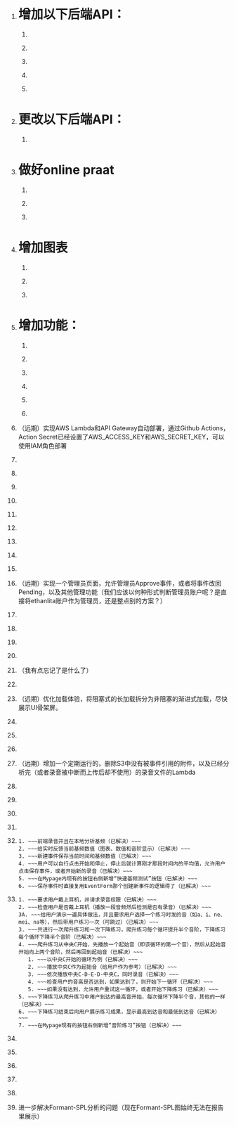 1. # 增加以下后端API：
    1. ~~~查询用户信息API（私有）（已解决）~~~
    2. ~~~查询用户信息API（公用，仅返回公开数据）（已解决）~~~
    3. ~~~编辑用户信息API（私有）（已解决）~~~
    4. ~~~新用户资料完善API（私有）（已解决）~~~
    5. ~~~Gemini代理API（私有）：前端尽量请求逻辑不变，API只是转发带个Key，用来保护Key不泄露（已解决）~~~
2. # 更改以下后端API：
    1. ~~~用于PublicDashboard的all-events API不返回姓名不公开的用户的名字（以“（非公开）”替代）（已解决）~~~
3. # 做好online praat
   1. ~~~详细要求参照online_praat_plan.md（已解决）~~
   2. ~~~细化设计参照online_praat_detailed_plan.md（已解决）~~
   3. ~~~开发计划参照online_praat_development_plan.md（已解决）~~~
4. # 增加图表
    1. ~~~图表增加非仅训练的数据图表（以第一次训练为第0天对齐对齐）（已解决）~~
    2. ~~~图表增加增加无VFS、无训练的图表（以第一次事件为第0天对齐）（已解决）~~
    3. ~~~VFS图表增加Groupby功能，包括只显示某医生，或者某种手术方法（已解决）~~
5. # 增加功能：
    1. ~~~新用户引导和信息完善（已解决）~~
    2. ~~~头像显示 （已解决）~~
    3. ~~~PublicDashboard，用户卡片显示公开事件完整信息（已解决）~~~
    4. ~~~PublicDashboard，用户卡片显示公开资料（已解决）~~~
    5. ~~~个人页面中增加用户信息查看和修改（内置信息（已解决），cognito登录信息（已解决））~~
    6. ~~~PublicDashboard，用户列表里正常显示用户的展示名字（这里不判断是否公开，因为Lambda函数会解决这个问题）（已解决）~~~
6. （远期）实现AWS Lambda和API Gateway自动部署，通过Github Actions，Action Secret已经设置了AWS_ACCESS_KEY和AWS_SECRET_KEY，可以使用IAM角色部署
7. ~~~修复PublicDashboard的间距问题（左右上方均没有间距）（已解决）~~
8. ~~~修复Mypage的间距问题（屏幕在640px-1200px宽度下左右无边距，上方无边距）（已解决）~~
9. ~~~登录后上方头像不是用户头像（用户没有头像时则根据用户名首字母生成一个）（已解决）~~
10. ~~~登录后上方header应该显示用户nickname（使用Cognito管理的），而不是username（已解决）~~~
11. ~~~Mypage里“欢迎，username”，应该将“用户”改为用户的nickname（来自Cognito）（已解决）~~~
12. ~~~登录后访问"https://vfs-tracker.app/"时Timeline.jsx组件没有显示，页面状态仍然和登录前一样 （已解决）~~
13. ~~~Timeline.jsx里面还是会出现示例数据 查找来源 （已解决）~~
14. ~~~Timeline.jsx上方的间距不足（已解决）~~
15. ~~~实现一个Lambda函数，自动Approve事件（规则：非医院测试事件一律自动Approve，医院测试事件调用Gemini，审查附件的内容-应该是嗓音测试报告的照片-是否和用户的输入相符）（已解决）~~~
16. （远期）实现一个管理员页面，允许管理员Approve事件，或者将事件改回Pending，以及其他管理功能（我们应该以何种形式判断管理员账户呢？是直接将ethanlita账户作为管理员，还是整点别的方案？）
17. ~~~EventManager.jsx中无法正常管理事件，事件的删除没有真的实现（已解决）~~
18. ~~~EventManager.jsx和AddEvent.jsx左上角的返回按钮，增加一点间距（已解决）~~~
19. ~~~Profile.jsx左上角加一个返回按钮，样式同EventManager.jsx和AddEvent.jsx（已解决）~~~
20. ~~~确保现在所有的组件都会从AuthContext，以符合Amplify v6的标准方法获取用户数据，而不是从别的奇怪的地方获取用户数据（已解决）~~~
21. （我有点忘记了是什么了）
22. ~~~深层链接失效了（已解决）~~~
23. （远期）优化加载体验，将阻塞式的长加载拆分为非阻塞的渐进式加载，尽快展示UI骨架屏。
24. ~~~上传文件时的类型判定和支持多文件（已解决）~~~
25. ~~~事件删除后，在s3里把对应的附件也删掉（已解决）~~~
26. ~~~Gemini自动审核有问题，Cloudwatch log见多模态上传失败（已完成）~~~
27. （远期）增加一个定期运行的，删除S3中没有被事件引用的附件，以及已经分析完（或者录音被中断而上传后却不使用）的录音文件的Lambda
28. ~~~Gemini鼓励语的修复(现在Gemini似乎只会收到空的Prompt，不知道是前端还是代理请求Lambda函数问题)，并且为其加入知识库，让Gemini根据知识库给出更加有针对性的分析。（已解决）~~~
29. ~~~退出登录后登录其他账户，页面上方的头像和nickname仍是之前登录的用户的（已解决）~~~
30. ~~~PDF报告图表中的中文字符无法正常显示（已解决）~~~
31. ~~~目前分析器保存的事件数据中，基频是元音发音时的基频，并不能很好地反映说话时的情况。让我们将这一基频改为自由发言部分的基频平均值。（已解决）~~~
32. ~~~新功能：本地快速反应简易测试（基频only）-也可以自动增加事件（已解决）~~~
    1. ~~~前端录音并且在本地分析基频（已解决）~~~
    2. ~~~给实时反馈当前基频数值（图表、数值和音阶显示）（已解决）~~~
    3. ~~~新建事件保存当前时间和基频数值（已解决）~~~
    4. ~~~用户可以自行点击开始和停止，停止后就计算刚才那段时间内的平均值，允许用户点击保存事件，或者开始新的录音（已解决）~~~
    5. ~~~在Mypage内现有的按钮右侧新增“快速基频测试”按钮（已解决）~~~
    6. ~~~保存事件时直接复用EventForm那个创建新事件的逻辑得了（已解决）~~~
33. ~~~新功能：爬音阶指导和音域测定（已解决）~~~
    1. ~~~要求用户戴上耳机，并请求录音权限（已解决）~~~
    2. ~~~检查用户是否戴上耳机（播放一段音频然后检测是否有录音）（已解决）~~~
    3A. ~~~给用户演示一遍具体做法，并且要求用户选择一个练习时发的音（如a、i、ne、mei、na等），然后带用户练习一次（可跳过）（已解决）~~~
    3. ~~~共进行一次爬升练习和一次下降练习，爬升练习每个循环提升半个音阶，下降练习每个循环下降半个音阶（已解决）~~~
    4. ~~~爬升练习从中央C开始，先播放一个起始音（即该循环的第一个音），然后从起始音开始向上两个音阶，然后再回到起始音（已解决）~~~
       1. ~~~以中央C开始的循环为例（已解决）~~~
       2. ~~~播放中央C作为起始音（给用户作为参考）（已解决）~~~
       3. ~~~依次播放中央C-D-E-D-中央C，同时录音（已解决）~~~
       4. ~~~检查用户的音高是否达到，如果达到了，则开始下一循环（已解决）~~~
       5. ~~~如果没有达到，允许用户重试这一循环，或者开始下降练习（已解决）~~~
    5. ~~~下降练习从爬升练习中用户到达的最高音开始，每次循环下降半个音，其他的一样（已解决）~~~
    6. ~~~下降练习结束后向用户展示练习成果，显示最高到达音和最低到达音（已解决）~~~
    7. ~~~在Mypage现有的按钮右侧新增“音阶练习”按钮（已解决）~~~
34. ~~~让这个app变得可以被安装（Chrome中“安装”功能）（已解决）~~~
35. ~~~现在在Timeline中查看事件的时候，用户自己上传的附件是可以正常下载的，但是由分析工具生成的pdf报告却不能正常下载，生成的地址是错误的：https://vfs-tracker.app/voice-tests/5d233766-936e-4e7e-8382-da6c6562d5fe/report.pdf，正确的地址应该诸如：https://vfs-tracker-objstor.s3.us-east-1.amazonaws.com/attachments/34f8b418-1011-70a7-633b-720845138963/1755503156343_MVIMG_20250818_134717.jpg?X-Amz-Algorithm=AWS4-HMAC-SHA256&X-Amz-Content-Sha256=UNSIGNED-PAYLOAD&X-Amz-Credential=ASIAUKG7MXK5IF6QUGER%2F20250828%2Fus-east-1%2Fs3%2Faws4_request&X-Amz-Date=20250828T152840Z&X-Amz-Expires=3600&X-Amz-Security-Token=IQoJb3JpZ2luX2VjEFAaCXVzLWVhc3QtMSJHMEUCIQD1iDIbzX6jwChaRTSe4MOjlbr6RhIe9Us2A6GXKHYJKwIgGL4YZLODKfasWtjhZlcR4c8PaZON6cC64SC3P5lOEXUq8QIIqf%2F%2F%2F%2F%2F%2F%2F%2F%2F%2FARADGgwyOTY4MjEyNDI1NTQiDPiCcr2pGtROFL0l1CrFAnrIVRL%2BHgchRu%2B8FBkXe%2BQQyLTS2FMqOVtyHHBxoojnIR8ktLNtlj8ev5mnltqwr4QEoijizfa6bkkfuA87bmiKV9VRYRUX%2Fs7hgHeNUln%2FC6GcE%2BqwYgmALYAiJiLVpMXrKcO3VI%2FTL%2FoF5oC%2BhU%2FvOwSm6bmqCF25gapWgwtPVOwQ6%2BAWSPGNXP7spmdjCc3Mf10tVAxM%2FsFvV4rTz%2BVeDWZeHU8hfg43OS36UVPxiAwSercqI3K9SpaRXsfOkUcQaRJvCnn7TBp8rvS9SGoGmQ18owaqQNrCMGR6nUa2PTRfNar03mjWqCzc4kBgedDQUwtSvE%2FQeYkBGg%2Fh9aJgINe7oIACV1VYabUU0lnHwDUdZUAsuWKaQVjJDxviJZA%2BX59Wo5ZdpAB08lCiH2uiW8HdkrRKGRzriOnOAtG0X02XHLMwpevBxQY6ngH47hZB12FXQahDqqfiS%2FJLTmeTNkPb7tHU1P9H%2Fauzgt2Ozdhb3OTdv6U5u1gpFGTNoYTGx%2FtKH%2Beftu8pjjDeMwAhhXQGMy5RTXs2%2FvkRVVUCK%2FfcwsFCeuy1b5oExfjOvcqsNnP4JEc4PSRqS2aJSJ0nNrjXZkZUYA73cOtxSWI8OBnrs4ENBJ%2BEMVp6Vd0kY%2BMUv4W7%2B1jCsfmtNA%3D%3D&X-Amz-Signature=0abf1c94b4018ef0e28685e37dab42422998eaca6ba65c9fd78feadbc1d69c4b&X-Amz-SignedHeaders=host&x-amz-checksum-mode=ENABLED&x-id=GetObject（已解决）~~~
36. ~~~VoiceTestWizard中，如果录音时用户说错话了等，允许用户点击“停止录音且放弃”按钮放弃这段录音，点击后向导回到开始这段录音前的状态。原本的停止录音按钮改为“停止录音且继续”（已解决）~~~
37. ~~~在ScalePractice中，显示结果页面新增一个类似于Timeline中的Gemini请求，向Gemini发送用户的音域，然后要求Gemini推荐适合用户演唱的歌曲（已解决）~~~
38. ~~~在VoiceTestWizard中，用户上传完成后的“已录制文件”列表内提供一个回放录音的功能（已解决）~~~
39. 进一步解决Formant-SPL分析的问题（现在Formant-SPL图始终无法在报告里展示）
